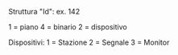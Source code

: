 Struttura "Id":
ex. 142

1 = piano
4 = binario
2 = dispositivo

Dispositivi:
1 = Stazione
2 = Segnale
3 = Monitor
